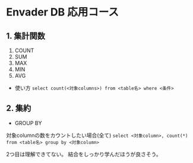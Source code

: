 # Envader DB 応用コース

## 1. 集計関数

1. COUNT
2. SUM
3. MAX
4. MIN
5. AVG

- 使い方
`select count(<対象columns>) from <table名> where <条件>`

## 2. 集約

- GROUP BY

対象columnの数をカウントしたい場合(全て)
`select <対象column>, count(*) from <table名> group by <対象column>`

2つ目は理解できてない。
結合をしっかり学んだほうが良さそう。


